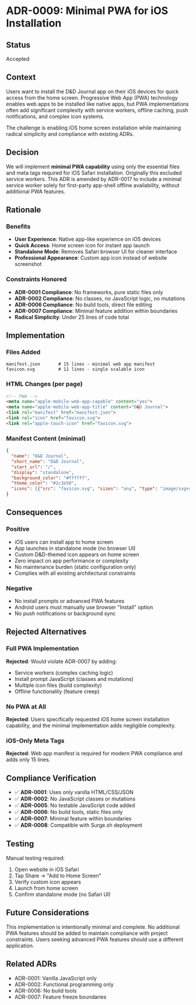 # ADR-0009: Minimal PWA for iOS Installation

## Status
Accepted

## Context
Users want to install the D&D Journal app on their iOS devices for quick access from the home screen. Progressive Web App (PWA) technology enables web apps to be installed like native apps, but PWA implementations often add significant complexity with service workers, offline caching, push notifications, and complex icon systems.

The challenge is enabling iOS home screen installation while maintaining radical simplicity and compliance with existing ADRs.

## Decision
We will implement **minimal PWA capability** using only the essential files and meta tags required for iOS Safari installation. Originally this excluded service workers. This ADR is amended by ADR-0017 to include a minimal service worker solely for first-party app-shell offline availability, without additional PWA features.

## Rationale
### Benefits
- **User Experience**: Native app-like experience on iOS devices
- **Quick Access**: Home screen icon for instant app launch
- **Standalone Mode**: Removes Safari browser UI for cleaner interface
- **Professional Appearance**: Custom app icon instead of website screenshot

### Constraints Honored
- **ADR-0001 Compliance**: No frameworks, pure static files only
- **ADR-0002 Compliance**: No classes, no JavaScript logic, no mutations
- **ADR-0006 Compliance**: No build tools, direct file editing
- **ADR-0007 Compliance**: Minimal feature addition within boundaries
- **Radical Simplicity**: Under 25 lines of code total

## Implementation
### Files Added
```
manifest.json       # 15 lines - minimal web app manifest
favicon.svg         # 11 lines - single scalable icon
```

### HTML Changes (per page)
```html
<!-- PWA -->
<meta name="apple-mobile-web-app-capable" content="yes">
<meta name="apple-mobile-web-app-title" content="D&D Journal">
<link rel="manifest" href="manifest.json">
<link rel="icon" href="favicon.svg">
<link rel="apple-touch-icon" href="favicon.svg">
```

### Manifest Content (minimal)
```json
{
  "name": "D&D Journal",
  "short_name": "D&D Journal", 
  "start_url": "/",
  "display": "standalone",
  "background_color": "#ffffff",
  "theme_color": "#2c3e50",
  "icons": [{"src": "favicon.svg", "sizes": "any", "type": "image/svg+xml"}]
}
```

## Consequences
### Positive
- iOS users can install app to home screen
- App launches in standalone mode (no browser UI)
- Custom D&D-themed icon appears on home screen
- Zero impact on app performance or complexity
- No maintenance burden (static configuration only)
- Complies with all existing architectural constraints

### Negative
- No install prompts or advanced PWA features
- Android users must manually use browser "Install" option
- No push notifications or background sync

## Rejected Alternatives
### Full PWA Implementation
**Rejected**: Would violate ADR-0007 by adding:
- Service workers (complex caching logic)
- Install prompt JavaScript (classes and mutations) 
- Multiple icon files (build complexity)
- Offline functionality (feature creep)

### No PWA at All
**Rejected**: Users specifically requested iOS home screen installation capability, and the minimal implementation adds negligible complexity.

### iOS-Only Meta Tags
**Rejected**: Web app manifest is required for modern PWA compliance and adds only 15 lines.

## Compliance Verification
- ✅ **ADR-0001**: Uses only vanilla HTML/CSS/JSON
- ✅ **ADR-0002**: No JavaScript classes or mutations
- ✅ **ADR-0005**: No testable JavaScript code added
- ✅ **ADR-0006**: No build tools, static files only
- ✅ **ADR-0007**: Minimal feature within boundaries
- ✅ **ADR-0008**: Compatible with Surge.sh deployment

## Testing
Manual testing required:
1. Open website in iOS Safari
2. Tap Share → "Add to Home Screen"  
3. Verify custom icon appears
4. Launch from home screen
5. Confirm standalone mode (no Safari UI)

## Future Considerations
This implementation is intentionally minimal and complete. No additional PWA features should be added to maintain compliance with project constraints. Users seeking advanced PWA features should use a different application.

## Related ADRs
- ADR-0001: Vanilla JavaScript only
- ADR-0002: Functional programming only  
- ADR-0006: No build tools
- ADR-0007: Feature freeze boundaries